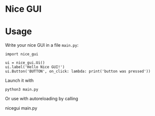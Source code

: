 # Nice GUI

# Usage

Write your nice GUI in a file `main.py`:

    import nice_gui

    ui = nice_gui.Ui()
    ui.label('Hello Nice GUI!')
    ui.Button('BUTTON', on_click: lambda: print('button was pressed'))

Launch it with

    python3 main.py

Or use with autoreloading by calling

   nicegui main.py

